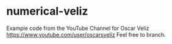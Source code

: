 # numerical-veliz
Example code from the YouTube Channel for Oscar Veliz https://www.youtube.com/user/oscarsveliz
Feel free to branch.

